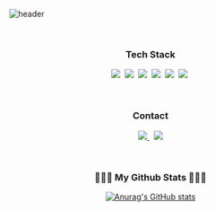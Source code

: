 ![header](https://capsule-render.vercel.app/api?type=slice&color=4c7ccf&text=%20Ensillee%20%20&height=200&fontSize=100)


<br/>


<h3 align="center"> Tech Stack </h3>

<p align="center">
  <img src="https://img.shields.io/badge/Javascript-ffb13b?style=flat-square&logo=javascript&logoColor=white"/></a>&nbsp 
  <img src="https://img.shields.io/badge/React-426EBE?style=flat-square&logo=React&logoColor=white"/></a>&nbsp 
  <img src="https://img.shields.io/badge/Redux-8348C9?style=flat-square&logo=Redux&logoColor=white"/></a>&nbsp 
  <img src="https://img.shields.io/badge/Node.js-339933?style=flat-square&logo=Node.js&logoColor=white"/></a>&nbsp
  <img src="https://img.shields.io/badge/Express-777978?style=flat-square&logo=Express&logoColor=white"/></a>&nbsp
  <img src="https://img.shields.io/badge/MongoDB-1B8634?style=flat-square&logo=MongoDB&logoColor=white"/></a>&nbsp 
</p>

<br/>

<h3 align="center"> Contact </h3>
<p align="center">
  
  <a href="https://engelsmile.tistory.com">
    <img src="https://img.shields.io/badge/Blog-Hexcode?style=flat-square&logo=Tistory&logoColor=white&link=https:/engelsmile.tistory.com"/> 
  </a>&nbsp
   <a href="mailto:dlwjd164@gmail.com"><img src="https://img.shields.io/badge/Gmail-d14836?style=flat-square&logo=Gmail&logoColor=white&link=dlwjd164@gmail.com"/></a>
</p>


<br/>


<h3 align="center">🧑🏻‍💻 My Github Stats 🧑🏻‍💻</h3>
<div align="center">

[![Anurag's GitHub stats](https://github-readme-stats.vercel.app/api?username=EnSillee&hide_title=true&show_icons=true&include_all_commits=true&disable_animations=true&theme=github_dark)](https://github.com/anuraghazra/github-readme-stats)
</div>


<!-- 
![Anurag's GitHub stats](https://github-readme-stats.vercel.app/api?username=EnSillee&show_icons=true&theme=github_dark) -->
